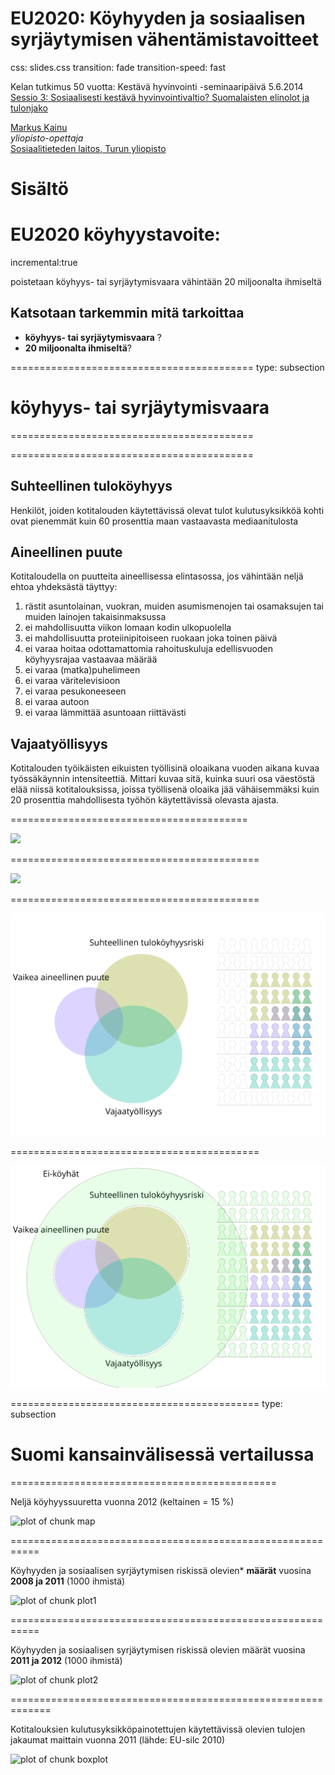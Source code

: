 EU2020: Köyhyyden ja sosiaalisen syrjäytymisen vähentämistavoitteet
==============
css: slides.css
transition: fade
transition-speed: fast

Kelan tutkimus 50 vuotta: Kestävä hyvinvointi -seminaaripäivä 5.6.2014</br>
[Sessio 3: Sosiaalisesti kestävä hyvinvointivaltio? Suomalaisten elinolot ja tulonjako](http://www.kela.fi/kestava-hyvinvointi#Sessio3)


<a href="http://markuskainu.fi">Markus Kainu</a></br>
*yliopisto-opettaja* </br>
[Sosiaalitieteden laitos, Turun yliopisto](https://www.utu.fi/fi/yksikot/soc/yksikot/sosiaalitieteet/Sivut/home.aspx) </br>








Sisältö
===========================================================



EU2020 köyhyystavoite:
===========================================================
incremental:true

poistetaan köyhyys- tai syrjäytymisvaara vähintään 20 miljoonalta ihmiseltä

Katsotaan tarkemmin mitä tarkoittaa
-------------------------------------

- **köyhyys- tai syrjäytymisvaara** ?
- **20 miljoonalta ihmiseltä**?



==========================================
type: subsection

<h1>köyhyys- tai syrjäytymisvaara</h1>

==========================================




==========================================

## Suhteellinen tuloköyhyys

Henkilöt, joiden kotitalouden käytettävissä olevat tulot kulutusyksikköä kohti ovat pienemmät kuin 60 prosenttia maan vastaavasta mediaanitulosta

## Aineellinen puute

Kotitaloudella on puutteita aineellisessa elintasossa, jos vähintään neljä ehtoa yhdeksästä täyttyy:

1. rästit asuntolainan, vuokran, muiden asumismenojen tai osamaksujen tai muiden lainojen takaisinmaksussa
2. ei mahdollisuutta viikon lomaan kodin ulkopuolella
3. ei mahdollisuutta proteiinipitoiseen ruokaan joka toinen päivä
4. ei varaa hoitaa odottamattomia rahoituskuluja edellisvuoden köyhyysrajaa vastaavaa määrää
5. ei varaa (matka)puhelimeen
6. ei varaa väritelevisioon
7. ei varaa pesukoneeseen
8. ei varaa autoon
9. ei varaa lämmittää asuntoaan riittävästi

## Vajaatyöllisyys

Kotitalouden työikäisten eikuisten työllisinä oloaikana vuoden aikana kuvaa työssäkäynnin intensiteettiä. Mittari kuvaa sitä, kuinka suuri osa väestöstä elää niissä kotitalouksissa, joissa työllisenä oloaika jää vähäisemmäksi kuin 20 prosenttia mahdollisesta työhön käytettävissä olevasta ajasta.


=========================================

![](figure/eu2020venn1_fi.png)



===========================================

![](figure/eu2020venn2_fi.png)


===========================================

![](figure/eu2020venn3_fi.png)


===========================================

![](figure/eu2020venn4_fi.png)


===========================================
type: subsection

<h1>Suomi kansainvälisessä vertailussa</h1>








==============================================

Neljä köyhyyssuuretta vuonna 2012 (keltainen = 15 %)

![plot of chunk map](kela_semma_2014-figure/map.png) 



===========================================================

Köyhyyden ja sosiaalisen syrjäytymisen riskissä olevien* **määrät** vuosina **2008 ja 2011** (1000 ihmistä)

![plot of chunk plot1](kela_semma_2014-figure/plot1.png) 


===========================================================

Köyhyyden ja sosiaalisen syrjäytymisen riskissä olevien määrät vuosina **2011 ja 2012** (1000 ihmistä)


![plot of chunk plot2](kela_semma_2014-figure/plot2.png) 


=============================================================

Kotitalouksien kulutusyksikköpainotettujen käytettävissä olevien tulojen jakaumat maittain vuonna 2011 (lähde: EU-silc 2010)


![plot of chunk boxplot](kela_semma_2014-figure/boxplot.png) 
